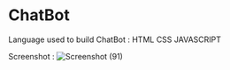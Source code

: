 # ChatBot
Language used to build ChatBot :
HTML
CSS
JAVASCRIPT

Screenshot :
![Screenshot (91)](https://github.com/Aqs31/ChatBot/assets/88832346/8d707f73-6697-47f8-ae83-dd48aa16612b)
